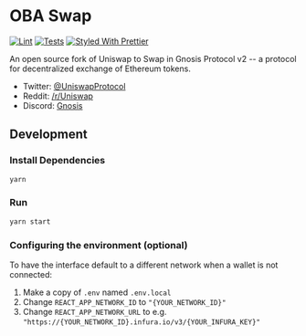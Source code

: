 # OBA Swap

[![Lint](https://github.com/gnosis/dex-uniswap/workflows/Lint/badge.svg)](https://github.com/gnosis/dex-uniswap/actions?query=workflow%3ALint)
[![Tests](https://github.com/gnosis/dex-uniswap/workflows/Tests/badge.svg)](https://github.com/gnosis/dex-uniswap/actions?query=workflow%3ATests)
[![Styled With Prettier](https://img.shields.io/badge/code_style-prettier-ff69b4.svg)](https://prettier.io/)

An open source fork of Uniswap to Swap in Gnosis Protocol v2 -- a protocol for decentralized exchange of Ethereum tokens.

- Twitter: [@UniswapProtocol](https://twitter.com/gnosisPM)
- Reddit: [/r/Uniswap](https://www.reddit.com/r/gnosisPM)
- Discord: [Gnosis](https://discord.com/invite/M39dTHQ)

## Development

### Install Dependencies

```bash
yarn
```

### Run

```bash
yarn start
```

### Configuring the environment (optional)

To have the interface default to a different network when a wallet is not connected:

1. Make a copy of `.env` named `.env.local`
2. Change `REACT_APP_NETWORK_ID` to `"{YOUR_NETWORK_ID}"`
3. Change `REACT_APP_NETWORK_URL` to e.g. `"https://{YOUR_NETWORK_ID}.infura.io/v3/{YOUR_INFURA_KEY}"` 
